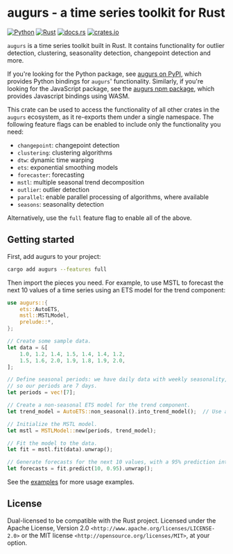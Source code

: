 # augurs - a time series toolkit for Rust

[![Python](https://github.com/grafana/augurs/actions/workflows/python.yml/badge.svg)](https://github.com/grafana/augurs/actions/workflows/python.yml)
[![Rust](https://github.com/grafana/augurs/actions/workflows/rust.yml/badge.svg)](https://github.com/grafana/augurs/actions/workflows/rust.yml)
[![docs.rs](https://docs.rs/augurs/badge.svg)](https://docs.rs/augurs)
[![crates.io](https://img.shields.io/crates/v/augurs.svg)](https://crates.io/crates/augurs)

`augurs` is a time series toolkit built in Rust. It contains functionality for
outlier detection, clustering, seasonality detection, changepoint detection
and more.

If you're looking for the Python package, see [augurs on PyPI], which provides Python
bindings for `augurs`' functionality. Similarly, if you're looking for the
JavaScript package, see the [augurs npm package], which provides Javascript bindings
using WASM.

This crate can be used to access the functionality of all other crates in the
`augurs` ecosystem, as it re-exports them under a single namespace. The following
feature flags can be enabled to include only the functionality you need:

- `changepoint`: changepoint detection
- `clustering`: clustering algorithms
- `dtw`: dynamic time warping
- `ets`: exponential smoothing models
- `forecaster`: forecasting
- `mstl`: multiple seasonal trend decomposition
- `outlier`: outlier detection
- `parallel`: enable parallel processing of algorithms, where available
- `seasons`: seasonality detection

Alternatively, use the `full` feature flag to enable all of the above.

## Getting started

First, add augurs to your project:

```sh
cargo add augurs --features full
```

Then import the pieces you need. For example, to use MSTL to forecast the next 10 values
of a time series using an ETS model for the trend component:

```rust
use augurs::{
    ets::AutoETS,
    mstl::MSTLModel,
    prelude::*,
};

// Create some sample data.
let data = &[
    1.0, 1.2, 1.4, 1.5, 1.4, 1.4, 1.2,
    1.5, 1.6, 2.0, 1.9, 1.8, 1.9, 2.0,
];

// Define seasonal periods: we have daily data with weekly seasonality,
// so our periods are 7 days.
let periods = vec![7];

// Create a non-seasonal ETS model for the trend component.
let trend_model = AutoETS::non_seasonal().into_trend_model();  // Use a non-seasonal ETS model as the trend model.

// Initialize the MSTL model.
let mstl = MSTLModel::new(periods, trend_model);

// Fit the model to the data.
let fit = mstl.fit(data).unwrap();

// Generate forecasts for the next 10 values, with a 95% prediction interval.
let forecasts = fit.predict(10, 0.95).unwrap();
```

See the [examples](https://github.com/grafana/augurs/tree/main/crates/augurs/examples) for more usage examples.

## License

Dual-licensed to be compatible with the Rust project.
Licensed under the Apache License, Version 2.0 `<http://www.apache.org/licenses/LICENSE-2.0>` or the MIT license `<http://opensource.org/licenses/MIT>`, at your option.

[augurs on PyPI]: https://pypi.org/project/augurs/
[augurs npm package]: https://www.npmjs.com/package/@bsull/augurs

